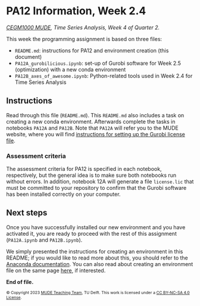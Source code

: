 # PA12 Information, Week 2.4

_[CEGM1000 MUDE](http://mude.citg.tudelft.nl/), Time Series Analysis, Week 4 of Quarter 2._

This week the programming assignment is based on three files:
- `README.md`: instructions for PA12 and environment creation (this document)
- `PA12A_gurobilicious.ipynb`: set-up of Gurobi software for Week 2.5 (optimization) with a new conda environment
- `PA12B_axes_of_awesome.ipynb`: Python-related tools used in Week 2.4 for Time Series Analysis


## Instructions

Read through this file (`README.md`). This `README.md` also includes a task on creating a new conda environment. Afterwards complete the tasks in notebooks `PA12A` and `PA12B`. Note that `PA12A` will refer you to the MUDE website, where you will find [instructions for setting up the Gurobi license file](https://mude.citg.tudelft.nl/software/gurobi/).

### Assessment criteria

The assessment criteria for PA12 is specified in each notebook, respectively, but the general idea is to make sure both notebooks run without errors. In addition, notebook 12A will generate a file `license.lic` that must be committed to your repository to confirm that the Gurobi software has been installed correctly on your computer.

## Next steps

Once you have successfully installed our new environment and you have activated it, you are ready to proceed with the rest of this assignment (`PA12A.ipynb` and `PA12B.ipynb`).

We simply presented the instructions for creating an environment in this README; if you would like to read more about this, you should refer to the [Anaconda documentation](https://conda.io/projects/conda/en/latest/user-guide/tasks/manage-environments.html#creating-an-environment-from-an-environment-yml-file). You can also read about creating an environment file on the same page [here](https://conda.io/projects/conda/en/latest/user-guide/tasks/manage-environments.html#creating-an-environment-file-manually), if interested.



**End of file.**

<span style="font-size: 75%">
&copy; Copyright 2023 <a rel="MUDE Team" href="https://studiegids.tudelft.nl/a101_displayCourse.do?course_id=65595">MUDE Teaching Team</a>, TU Delft. This work is licensed under a <a rel="license" href="http://creativecommons.org/licenses/by-nc-sa/4.0/">CC BY-NC-SA 4.0 License</a>.



